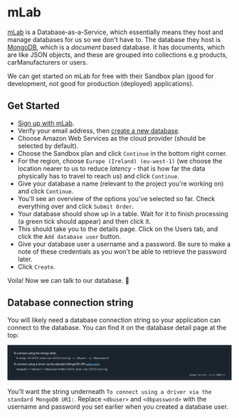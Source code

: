 # mLab

[mLab](https://mlab.com/) is a Database-as-a-Service, which essentially means they host and manage databases for us so we don't have to. The database they host is [MongoDB](https://en.wikipedia.org/wiki/MongoDB), which is a _document_ based database. It has documents, which are like JSON objects, and these are grouped into collections e.g products, carManufacturers or users.

We can get started on mLab for free with their Sandbox plan (good for development, not good for production (deployed) applications).

## Get Started

* [Sign up with mLab](https://mlab.com/signup/).
* Verify your email address, then [create a new database](https://mlab.com/create/wizard#PlanType-Provider).
* Choose Amazon Web Services as the cloud provider (should be selected by default).
* Choose the Sandbox plan and click `Continue` in the bottom right corner.
* For the region, choose `Europe (Ireland) (eu-west-1)` (we choose the location nearer to us to reduce _latency_ - that is how far the data physically has to travel to reach us) and click `Continue`.
* Give your database a name (relevant to the project you're working on) and click `Continue`.
* You'll see an overview of the options you've selected so far. Check everything over and click `Submit Order`.
* Your database should show up in a table. Wait for it to finish processing (a green tick should appear) and then click it.
* This should take you to the details page. Click on the Users tab, and click the `Add database user` button.
* Give your database user a username and a password. Be sure to make a note of these credentials as you won't be able to retrieve the password later.
* Click `Create`.

Voila! Now we can talk to our database. 🎉

## Database connection string

You will likely need a database connection string so your application can connect to the database. You can find it on the database detail page at the top:

![DB Details](images/dbdetails.png)

You'll want the string underneath `To connect using a driver via the standard MongoDB URI:`. Replace `<dbuser>` and `<dbpassword>` with the username and password you set earlier when you created a database user.

